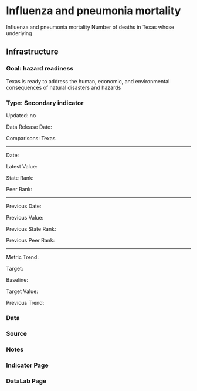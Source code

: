 # Influenza and pneumonia mortality

Influenza and pneumonia mortality Number of deaths in Texas whose underlying

## Infrastructure

### Goal: hazard readiness

Texas is ready to address the human, economic, and environmental consequences of natural disasters and hazards

### Type: Secondary indicator

Updated: no

Data Release Date: 

Comparisons: Texas

----

Date: 

Latest Value: 

State Rank: 

Peer Rank: 


----

Previous Date: 

Previous Value:

Previous State Rank: 

Previous Peer Rank: 


----
Metric Trend: 

Target: 

Baseline: 

Target Value: 

Previous Trend: 



<!--### Value

|Year         |  Value      | Rank        | Previous Year| Previous Value | Previous Rank  | Trend| 
| ----------- | ----------- | ----------- | ----------- | ----------- | ----------- | -----------|
|             |             |             |             |              |            |            |

-->
### Data

### Source

### Notes



### Indicator Page


### DataLab Page




